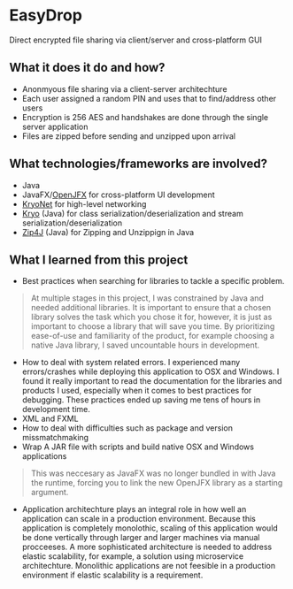 # EasyDrop
Direct encrypted file sharing via client/server and cross-platform GUI 

## What it does it do and how?
- Anonmyous file sharing via a client-server architechture
- Each user assigned a random PIN and uses that to find/address other users
- Encryption is 256 AES and handshakes are done through the single server application
- Files are zipped before sending and unzipped upon arrival

## What technologies/frameworks are involved?
- Java
- JavaFX/[OpenJFX](https://openjfx.io/) for cross-platform UI development
- [KryoNet](https://github.com/EsotericSoftware/kryonet) for high-level networking
- [Kryo](https://github.com/EsotericSoftware/kryo) (Java) for class serialization/deserialization and stream serialization/deserialization
- [Zip4J](https://github.com/srikanth-lingala/zip4j) (Java) for Zipping and Unzippign in Java


## What I learned from this project
- Best practices when searching for libraries to tackle a specific problem.
> At multiple stages in this project, I was constrained by Java and needed additional libraries. It is important to ensure that a chosen library solves the task which you chose it for, however, it is just as important to choose a library that will save you time. By prioritizing ease-of-use and familiarity of the product, for example choosing a native Java library, I saved uncountable hours in development. 
- How to deal with system related errors. I experienced many errors/crashes while deploying this application to OSX and Windows. I found it really important to read the documentation for the libraries and products I used, especially when it comes to best practices for debugging. These practices ended up saving me tens of hours in development time.
- XML and FXML
- How to deal with difficulties such as package and version missmatchmaking
- Wrap A JAR file with scripts and build native OSX and Windows applications
> This was neccesary as JavaFX was no longer bundled in with Java the runtime, forcing you to link the new OpenJFX library as a starting argument.
- Application architechture plays an integral role in how well an application can scale in a production environment. Because this application is completely monolothic, scaling of this application would be done vertically through larger and larger machines via manual procceeses. A more sophisticated architecture is needed to address elastic scalability, for example, a solution using microservice architechture. Monolithic applications are not feesible in a production environment if elastic scalability is a requirement.
